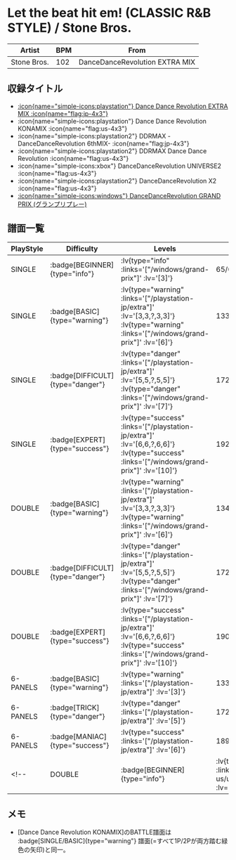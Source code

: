 # Let the beat hit em! (CLASSIC R&B STYLE) / Stone Bros.

|Artist|BPM|From|
|------|---|----|
|Stone Bros.|102|DanceDanceRevolution EXTRA MIX|

## 収録タイトル

- [ :icon{name="simple-icons:playstation"} Dance Dance Revolution EXTRA MIX :icon{name="flag:jp-4x3"} ](/playstation-jp/extra)
- :icon{name="simple-icons:playstation"} Dance Dance Revolution KONAMIX :icon{name="flag:us-4x3"}
- :icon{name="simple-icons:playstation2"} DDRMAX -DanceDanceRevolution 6thMIX- :icon{name="flag:jp-4x3"}
- :icon{name="simple-icons:playstation2"} DDRMAX Dance Dance Revolution :icon{name="flag:us-4x3"}
- :icon{name="simple-icons:xbox"} DanceDanceRevolution UNIVERSE2 :icon{name="flag:us-4x3"}
- :icon{name="simple-icons:playstation2"} DanceDanceRevolution X2 :icon{name="flag:us-4x3"}
- [:icon{name="simple-icons:windows"} DanceDanceRevolution GRAND PRIX (グランプリプレー)](/windows/grand-prix)

## 譜面一覧

|PlayStyle|Difficulty|Levels|Notes|Movie|
|---------|----------|------|-----|-----|
|SINGLE| :badge[BEGINNER]{type="info"} | :lv{type="info" :links='["/windows/grand-prix"]' :lv='[3]'} |65/0||
|SINGLE| :badge[BASIC]{type="warning"} | :lv{type="warning" :links='["/playstation-jp/extra"]' :lv='[3,3,?,3,3]'}  :lv{type="warning" :links='["/windows/grand-prix"]' :lv='[6]'} |133/0||
|SINGLE| :badge[DIFFICULT]{type="danger"} | :lv{type="danger" :links='["/playstation-jp/extra"]' :lv='[5,5,?,5,5]'}  :lv{type="danger" :links='["/windows/grand-prix"]' :lv='[7]'} |172/0||
|SINGLE| :badge[EXPERT]{type="success"} | :lv{type="success" :links='["/playstation-jp/extra"]' :lv='[6,6,?,6,6]'}  :lv{type="success" :links='["/windows/grand-prix"]' :lv='[10]'} |192/0||
|DOUBLE| :badge[BASIC]{type="warning"} | :lv{type="warning" :links='["/playstation-jp/extra"]' :lv='[3,3,?,3,3]'}  :lv{type="warning" :links='["/windows/grand-prix"]' :lv='[6]'} |134/0||
|DOUBLE| :badge[DIFFICULT]{type="danger"} | :lv{type="danger" :links='["/playstation-jp/extra"]' :lv='[5,5,?,5,5]'}  :lv{type="danger" :links='["/windows/grand-prix"]' :lv='[7]'} |172/0||
|DOUBLE| :badge[EXPERT]{type="success"} | :lv{type="success" :links='["/playstation-jp/extra"]' :lv='[6,6,?,6,6]'}  :lv{type="success" :links='["/windows/grand-prix"]' :lv='[10]'} |190/0||
|6-PANELS| :badge[BASIC]{type="warning"} | :lv{type="warning" :links='["/playstation-jp/extra"]' :lv='[3]'} |133/0||
|6-PANELS| :badge[TRICK]{type="danger"} | :lv{type="danger" :links='["/playstation-jp/extra"]' :lv='[5]'} |172/0||
|6-PANELS| :badge[MANIAC]{type="success"} | :lv{type="success" :links='["/playstation-jp/extra"]' :lv='[6]'} |189/0||
<!-- |DOUBLE| :badge[BEGINNER]{type="info"} | :lv{type="info" :links='["/xbox360-us/universe2"]' :lv='[?]'} ||| -->

## メモ

- [Dance Dance Revolution KONAMIX]のBATTLE譜面は :badge[SINGLE/BASIC]{type="warning"} 譜面(=すべて1P/2Pが両方踏む緑色の矢印)と同一。
